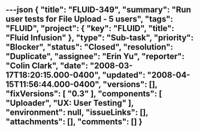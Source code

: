 ---json
{
  "title": "FLUID-349",
  "summary": "Run user tests for File Upload - 5 users",
  "tags": "FLUID",
  "project": {
    "key": "FLUID",
    "title": "Fluid Infusion"
  },
  "type": "Sub-task",
  "priority": "Blocker",
  "status": "Closed",
  "resolution": "Duplicate",
  "assignee": "Erin Yu",
  "reporter": "Colin Clark",
  "date": "2008-03-17T18:20:15.000-0400",
  "updated": "2008-04-15T11:56:44.000-0400",
  "versions": [],
  "fixVersions": [
    "0.3"
  ],
  "components": [
    "Uploader",
    "UX: User Testing"
  ],
  "environment": null,
  "issueLinks": [],
  "attachments": [],
  "comments": []
}
---

        